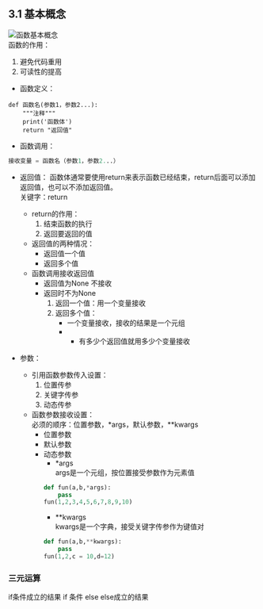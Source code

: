 ## 3.1 基本概念
![函数基本概念](https://github.com/fangmingc/Python/blob/master/Basis_of_Python/Picture/%E5%87%BD%E6%95%B0_%E5%9F%BA%E6%9C%AC%E6%A6%82%E5%BF%B5.png)  
函数的作用：   
1. 避免代码重用  
2. 可读性的提高  
- 函数定义：
```pythpn
def 函数名(参数1，参数2...):
    """注释"""
    print('函数体')
    return "返回值"
```
- 函数调用：
```python
接收变量 = 函数名（参数1，参数2...）
```
- 返回值：
函数体通常要使用return来表示函数已经结束，return后面可以添加返回值，也可以不添加返回值。  
关键字：return
	- return的作用：
		 1. 结束函数的执行
		 2. 返回要返回的值
	- 返回值的两种情况：
		- 返回值一个值
		- 返回多个值
	- 函数调用接收返回值
		- 返回值为None  不接收
		- 返回时不为None
			1. 返回一个值：用一个变量接收
			2. 返回多个值：
				- 一个变量接收，接收的结果是一个元组
				- - 有多少个返回值就用多少个变量接收

- 参数：  
	- 引用函数参数传入设置：  
		1. 位置传参
		2. 关键字传参
		3. 动态传参
	- 函数参数接收设置：  
		必须的顺序：位置参数，\*args，默认参数，\*\*kwargs  
		- 位置参数  
		- 默认参数  
		- 动态参数  
			- \*args  
			args是一个元组，按位置接受参数作为元素值
			```python
		    def fun(a,b,*args):
		        pass
		    fun(1,2,3,4,5,6,7,8,9,10)
			```
			- \*\*kwargs  
			kwargs是一个字典，接受关键字传参作为键值对
			```python
		    def fun(a,b,**kwargs):
		        pass
		    fun(1,2,c = 10,d=12)
			```
### 三元运算
if条件成立的结果 if 条件 else else成立的结果
